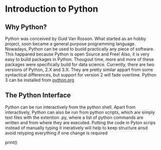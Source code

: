 # Introduction to Python

## Why Python?

Python was conceived by Guid Van Rosson. What started as an hobby project, soon became a general purpose programming language. 
Nowadays, Python can be used to buold practically any piece of software. This happaned because Python is open Source and Free! 
Also, it is very easy to build packages in Python. Thougout time, more and more of these packages were specifically build for data science.
Currently, there are two versions of Python, 2.X and 3.X. They are pretty similar appart from some syntactical differences, 
but support for version 2 will fade overtime. Python 3 can be installed from [python.org](https://www.python.org/downloads)


## The Python Interface

Python can be run interactively from the python shell. Apart from interactively, Python can also be run from python scripts,
which are simply text files with the extention .py, where a list of python commands are written and from where they are executed.
Putting the code in Pyton scrips instead of manually typing it ineratively 
will help to keep structure ansd avoid retyping everything if one change is required


print()
